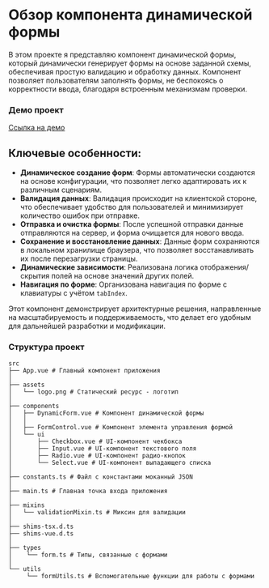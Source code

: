 # Обзор компонента динамической формы

В этом проекте я представляю компонент динамической формы, который динамически генерирует формы на основе заданной схемы, обеспечивая простую валидацию и обработку данных. Компонент позволяет пользователям заполнять формы, не беспокоясь о корректности ввода, благодаря встроенным механизмам проверки.
### Демо проект
[Ссылка на демо](https://formdatavue2.netlify.app/)
## Ключевые особенности:

- **Динамическое создание форм**: Формы автоматически создаются на основе конфигурации, что позволяет легко адаптировать их к различным сценариям.
- **Валидация данных**: Валидация происходит на клиентской стороне, что обеспечивает удобство для пользователей и минимизирует количество ошибок при отправке.
- **Отправка и очистка формы**: После успешной отправки данные отправляются на сервер, и форма очищается для нового ввода.
- **Сохранение и восстановление данных**: Данные форм сохраняются в локальном хранилище браузера, что позволяет восстанавливать их после перезагрузки страницы.
- **Динамические зависимости**: Реализована логика отображения/скрытия полей на основе значений других полей.
- **Навигация по форме**: Организована навигация по форме с клавиатуры с учётом `tabIndex`.

Этот компонент демонстрирует архитектурные решения, направленные на масштабируемость и поддерживаемость, что делает его удобным для дальнейшей разработки и модификации.


### Структура проект
```
src  
├── App.vue # Главный компонент приложения 
│ 
├── assets 
│   └── logo.png # Статический ресурс - логотип 
│ 
├── components 
│   ├── DynamicForm.vue # Компонент динамической формы 
│   │ 
│   ├── FormControl.vue # Компонент элемента управления формой 
│   └── ui 
│       ├── Checkbox.vue # UI-компонент чекбокса 
│       ├── Input.vue # UI-компонент текстового поля 
│       ├── Radio.vue # UI-компонент радио-кнопок 
│       └── Select.vue # UI-компонент выпадающего списка 
│ 
├── constants.ts # Файл с константами моканный JSON
│ 
├── main.ts # Главная точка входа приложения 
│ 
├── mixins 
│   └── validationMixin.ts # Миксин для валидации 
│ 
├── shims-tsx.d.ts 
├── shims-vue.d.ts 
│ 
├── types 
│    └── form.ts # Типы, связанные с формами 
│ 
└── utils 
     └── formUtils.ts # Вспомогательные функции для работы с формами
```

